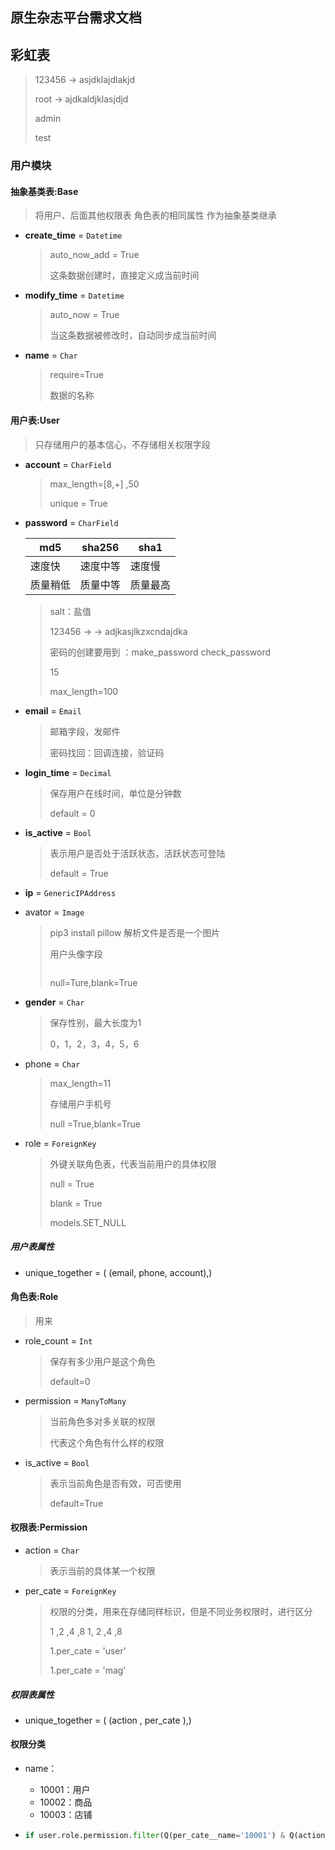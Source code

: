 ## 原生杂志平台需求文档

## 彩虹表

> 123456  -> asjdklajdlakjd
>
> root -> ajdkaldjklasjdjd
>
> admin
>
> test

### 用户模块

#### 抽象基类表:Base

> 将用户、后面其他权限表 角色表的相同属性 作为抽象基类继承

* **create_time** = `Datetime`

  > auto_now_add = True 
  >
  > 这条数据创建时，直接定义成当前时间

* **modify_time** = `Datetime`

  > auto_now = True
  >
  > 当这条数据被修改时，自动同步成当前时间

* **name** = `Char`

  > require=True
  >
  > 数据的名称

#### 用户表:User

> 只存储用户的基本信心，不存储相关权限字段

* **account** = `CharField`

  > max_length=[8,+] ,50
  >
  > unique = True

* **password** = `CharField`

  | md5      | sha256   | sha1     |
  | -------- | -------- | -------- |
  | 速度快   | 速度中等 | 速度慢   |
  | 质量稍低 | 质量中等 | 质量最高 |

  > salt：盐值
  >
  > 123456 -> -> adjkasjlkzxcndajdka
  >
  > 密码的创建要用到 ：make_password check_password
  >
  > 15 
  >
  > max_length=100

* **email** = `Email`

  > 邮箱字段，发邮件
  >
  > 密码找回：回调连接，验证码

* **login_time** = `Decimal`

  > 保存用户在线时间，单位是分钟数
  >
  > default = 0

* **is_active** = `Bool`

  > 表示用户是否处于活跃状态，活跃状态可登陆
  >
  > default = True

* **ip** = `GenericIPAddress`

* avator = `Image`

  > pip3 install pillow 解析文件是否是一个图片
  >
  > 用户头像字段
  >
  > <img href='1.mp3'>
  >
  > null=Ture,blank=True

* **gender** = `Char`

  > 保存性别，最大长度为1
  >
  > 0，1，2，3，4，5，6

* phone = `Char`

  > max_length=11
  >
  > 存储用户手机号
  >
  > null =True,blank=True

* role  = `ForeignKey`

  > 外键关联角色表，代表当前用户的具体权限
  >
  > null = True
  >
  > blank = True
  >
  > models.SET_NULL

##### 用户表属性

* unique_together =  ( (email,  phone, account),)

#### 角色表:Role

> 用来

* role_count = `Int`

  > 保存有多少用户是这个角色
  >
  > default=0

* permission = `ManyToMany`

  > 当前角色多对多关联的权限
  >
  > 代表这个角色有什么样的权限

* is_active = `Bool`

  > 表示当前角色是否有效，可否使用
  >
  > default=True

#### 权限表:Permission

* action = `Char`

  > 表示当前的具体某一个权限

* per_cate = `ForeignKey`

  > 权限的分类，用来在存储同样标识，但是不同业务权限时，进行区分
  >
  > 1 ,2 ,4 ,8  1, 2 ,4 ,8
  >
  > 1.per_cate = 'user'
  >
  > 1.per_cate = 'mag'

##### 权限表属性

* unique_together =  ( (action ,  per_cate ),)

#### 权限分类

* name：
  * 10001：用户
  * 10002：商品
  * 10003：店铺 

* ```python
  if user.role.permission.filter(Q(per_cate__name='10001') & Q(action=1 ))
  ```

  